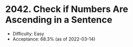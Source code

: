 # 2042. Check if Numbers Are Ascending in a Sentence
- Difficulty: Easy
- Acceptance: 68.3% (as of 2022-03-14)
